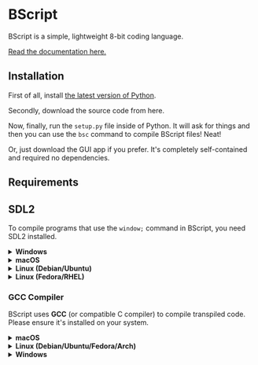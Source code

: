 # BScript

BScript is a simple, lightweight 8-bit coding language.

[Read the documentation here.](https://brainy0789.github.io/BScript/basics.html)

## Installation

First of all, install [the latest version of Python](https://www.python.org/downloads/).


Secondly, download the source code from here.

Now, finally, run the `setup.py` file inside of Python. It will ask for things and then you can use the `bsc` command to compile BScript files! Neat!

Or, just download the GUI app if you prefer. It's completely self-contained and required no dependencies.

## Requirements

## SDL2

To compile programs that use the `window;` command in BScript, you need SDL2 installed.

<details>
<summary><strong>Windows</strong></summary>

Using MSYS2:

```bash
pacman -S mingw-w64-x86_64-SDL2
```

Make sure you're using the **MSYS2 MinGW 64-bit** terminal, and that `C:\msys64\mingw64\bin` is in your PATH.

</details>

<details>
<summary><strong>macOS</strong></summary>

Install Homebrew if you haven't already:

```bash
/bin/bash -c "$(curl -fsSL https://raw.githubusercontent.com/Homebrew/install/HEAD/install.sh)"
```

Then install SDL2 via Homebrew:

```bash
brew install sdl2
```

</details>

<details>
<summary><strong>Linux (Debian/Ubuntu)</strong></summary>

```bash
sudo apt update
sudo apt install libsdl2-dev
```

</details>

<details>
<summary><strong>Linux (Fedora/RHEL)</strong></summary>

```bash
sudo dnf install SDL2-devel
```

</details>


### GCC Compiler

BScript uses **GCC** (or compatible C compiler) to compile transpiled code. Please ensure it's installed on your system.

<details>
<summary><strong>macOS</strong></summary>

- Install **Xcode Command Line Tools**:
  
```bash
xcode-select --install
```

- This will give you `gcc` (which points to Clang, and works fine for most C programs).
</details>

<details>
<summary><strong>Linux (Debian/Ubuntu/Fedora/Arch)</strong></summary>

- On Debian/Ubuntu:

```bash
sudo apt update
sudo apt install build-essential
```

- On Fedora:

```bash
sudo dnf groupinstall "Development Tools"
```

- On Arch Linux:

```bash
sudo pacman -S base-devel
```

</details>

<details>
<summary><strong>Windows</strong></summary>

#### Option 1: MSYS2 (Recommended)
1. Download and install: [https://www.msys2.org](https://www.msys2.org)
2. Open the **MSYS2 MinGW 64-bit** terminal.
3. Run:

```bash
pacman -S mingw-w64-x86_64-gcc
```

> Make sure to add `C:\msys64\mingw64\bin` to your system PATH.

#### Option 2: MinGW (Standalone)
1. Download from: [https://osdn.net/projects/mingw/releases/](https://osdn.net/projects/mingw/releases/)
2. Select the `mingw32-gcc-g++` package in the installer.
3. Add `C:\MinGW\bin` to your PATH environment variable.

</details>
